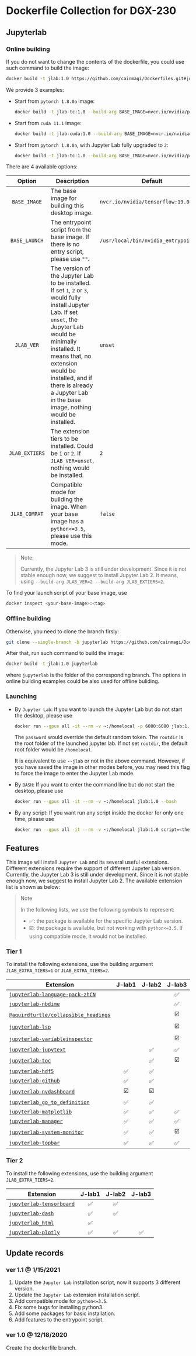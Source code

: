 # Dockerfile Collection for DGX-230

## Jupyterlab

### Online building

If you do not want to change the contents of the dockerfile, you could use such command to build the image:

```Bash
docker build -t jlab:1.0 https://github.com/cainmagi/Dockerfiles.git#jupyterlab
```

We provide 3 examples:

* Start from `pytorch 1.8.0a` image:

    ```bash
    docker build -t jlab-tc:1.0 --build-arg BASE_IMAGE=nvcr.io/nvidia/pytorch:20.12-py3 --build-arg BASE_LAUNCH=/usr/local/bin/nvidia_entrypoint.sh https://github.com/cainmagi/Dockerfiles.git#jupyterlab
    ```

* Start from `cuda 11.1` image:

    ```bash
    docker build -t jlab-cuda:1.0 --build-arg BASE_IMAGE=nvcr.io/nvidia/cuda:11.1-cudnn8-runtime-ubuntu20.04 --build-arg BASE_LAUNCH="" https://github.com/cainmagi/Dockerfiles.git#jupyterlab
    ```

* Start from `pytorch 1.8.0a`, with Jupyter Lab fully upgraded to `2`:

    ```bash
    docker build -t jlab-tc:1.0 --build-arg BASE_IMAGE=nvcr.io/nvidia/pytorch:20.12-py3 --build-arg BASE_LAUNCH=/usr/local/bin/nvidia_entrypoint.sh --build-arg JLAB_VER=2 --build-arg JLAB_EXTIERS=2 https://github.com/cainmagi/Dockerfiles.git#jupyterlab
    ```

There are 4 available options:

| Option | Description | Default |
| :-----: | ----- | ----- |
| `BASE_IMAGE` | The base image for building this desktop image. | `nvcr.io/nvidia/tensorflow:19.04-py3` |
| `BASE_LAUNCH` | The entrypoint script from the base image. If there is no entry script, please use `""`. | `/usr/local/bin/nvidia_entrypoint.sh` |
| `JLAB_VER` | The version of the Jupyter Lab to be installed. If set `1`, `2` or `3`, would fully install Jupyter Lab. If set `unset`, the Jupyter Lab would be minimally installed. It means that, no extension would be installed, and if there is already a Jupyter Lab in the base image, nothing would be installed. | `unset` |
| `JLAB_EXTIERS` | The extension tiers to be installed. Could be `1` or `2`. If `JLAB_VER=unset`, nothing would be installed. | `2` |
| `JLAB_COMPAT` | Compatible mode for building the image. When your base image has a `python<=3.5`, please use this mode. | `false` |

> Note:
>
> Currently, the Jupyter Lab 3 is still under development. Since it is not stable enough now, we suggest to install Jupyter Lab 2. It means, using `--build-arg JLAB_VER=2 --build-arg JLAB_EXTIERS=2`.

To find your launch script of your base image, use

```bash
docker inspect <your-base-image>:<tag>
```

### Offline building

Otherwise, you need to clone the branch firsly:

```Bash
git clone --single-branch -b jupyterlab https://github.com/cainmagi/Dockerfiles.git jupyterlab
```

After that, run such command to build the image:

```Bash
docker build -t jlab:1.0 jupyterlab
```

where `jupyterlab` is the folder of the corresponding branch. The options in online building examples could be also used for offline buliding.

### Launching

* By `Jupyter Lab`: If you want to launch the Jupyter Lab but do not start the desktop, please use

    ```bash
    docker run --gpus all -it --rm -v ~:/homelocal -p 6080:6080 jlab:1.0 password=openjupyter rootdir=/homelocal
    ```

    The `password` would override the default random token. The `rootdir` is the root folder of the launched jupyter lab. If not set `rootdir`, the default root folder would be `/homelocal`.

    It is equivalent to use `--jlab` or not in the above command. However, if you have saved the image in other modes before, you may need this flag to force the image to enter the Jupyter Lab mode.

* By `BASH`: If you want to enter the command line but do not start the desktop, please use

    ```bash
    docker run --gpus all -it --rm -v ~:/homelocal jlab:1.0 --bash
    ```

* By any script: If you want run any script inside the docker for only one time, please use

    ```bash
    docker run --gpus all -it --rm -v ~:/homelocal jlab:1.0 script=<the-path-to-your-script>
    ```

## Features

This image will install `Jupyter Lab` and its several useful extensions. Different extensions require the support of different Jupyter Lab version. Currently, the Jupyter Lab 3 is still under development. Since it is not stable enough now, we suggest to install Jupyter Lab 2. The available extension list is shown as below:

> Note
>
> In the following lists, we use the following symbols to represent:
>
> * :white_check_mark:: the package is available for the specific Jupyter Lab version.
> * :ballot_box_with_check:: the package is available, but not working with `python<=3.5`. If using compatible mode, it would not be installed.

### Tier 1

To install the following extensions, use the building argument `JLAB_EXTRA_TIERS=1` or `JLAB_EXTRA_TIERS=2`.

| Extension | J-lab1 | J-lab2 | J-lab3 |
| ----- | :-----: | :-----: | :-----: |
| [`jupyterlab-language-pack-zhCN`](https://github.com/jupyterlab/language-packs)                  | | | :white_check_mark: |
| [`jupyterlab-nbdime`](https://github.com/jupyter/nbdime)                                         | | | :white_check_mark: |
| [`@aquirdturtle/collapsible_headings`](https://github.com/aquirdTurtle/Collapsible_Headings)     | | | :ballot_box_with_check: |
| [`jupyterlab-lsp`](https://github.com/krassowski/jupyterlab-lsp)                                 | | | :ballot_box_with_check: |
| [`jupyterlab-variableinspector`](https://github.com/lckr/jupyterlab-variableInspector)           | | | :ballot_box_with_check: |
| [`jupyterlab-jupytext`](https://github.com/mwouts/jupytext/tree/master/packages/labextension)    | | :white_check_mark: | :white_check_mark: |
| [`jupyterlab-toc`](https://github.com/jupyterlab/jupyterlab-toc)                                 | | :white_check_mark: | :ballot_box_with_check: |
| [`jupyterlab-hdf5`](https://github.com/jupyterlab/jupyterlab-hdf5)                               | :white_check_mark: | :white_check_mark: | |
| [`jupyterlab-github`](https://github.com/jupyterlab/jupyterlab-github)                           | :white_check_mark: | :white_check_mark: | |
| [`jupyterlab-nvdashboard`](https://github.com/rapidsai/jupyterlab-nvdashboard)                   | :ballot_box_with_check: | :ballot_box_with_check: | |
| [`jupyterlab_go_to_definition`](https://github.com/krassowski/jupyterlab-go-to-definition)       | :white_check_mark: | :white_check_mark: | |
| [`jupyterlab-matplotlib`](https://github.com/matplotlib/jupyter-matplotlib.git)                  | :white_check_mark: | :white_check_mark: | :white_check_mark: |
| [`jupyterlab-manager`](https://github.com/jupyter-widgets/ipywidgets) | :white_check_mark:       | :white_check_mark: | :white_check_mark: |
| [`jupyterlab-system-monitor`](https://github.com/jtpio/jupyterlab-system-monitor)                | :white_check_mark: | :white_check_mark: | :ballot_box_with_check: |
| [`jupyterlab-topbar`](https://github.com/jtpio/jupyterlab-topbar)                                | :white_check_mark: | :white_check_mark: | :white_check_mark: |

### Tier 2

To install the following extensions, use the building argument `JLAB_EXTRA_TIERS=2`.

| Extension | J-lab1 | J-lab2 | J-lab3 |
| ----- | :-----: | :-----: | :-----: |
| [`jupyterlab-tensorboard`](https://github.com/chaoleili/jupyterlab_tensorboard) | :white_check_mark: | :white_check_mark: | |
| [`jupyterlab-dash`](https://github.com/plotly/jupyterlab-dash)                  | :white_check_mark: | :white_check_mark: | |
| [`jupyterlab_html`](https://github.com/mflevine/jupyterlab_html)                | :white_check_mark: | | |
| [`jupyterlab-plotly`](https://github.com/plotly/plotly.py)                      | :white_check_mark: | :white_check_mark: | :white_check_mark: |

## Update records

### ver 1.1 @ 1/15/2021

1. Update the `Jupyter Lab` installation script, now it supports 3 different version.
2. Update the `Jupyter Lab` extension installation script.
3. Add compatible mode for `python<=3.5`.
4. Fix some bugs for installing python3.
5. Add some packages for basic installation.
6. Add features to the entrypoint script.

### ver 1.0 @ 12/18/2020

Create the dockerfile branch.
